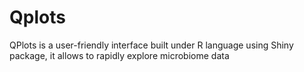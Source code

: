 # Qplots
QPlots is a user-friendly interface built under R language using Shiny package, it allows to rapidly explore microbiome data
